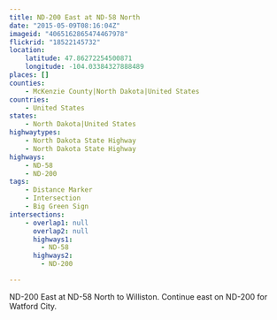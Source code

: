 ```yaml
---
title: ND-200 East at ND-58 North
date: "2015-05-09T08:16:04Z"
imageid: "4065162865474467978"
flickrid: "18522145732"
location:
    latitude: 47.86272254500871
    longitude: -104.03384327888489
places: []
counties:
    - McKenzie County|North Dakota|United States
countries:
    - United States
states:
    - North Dakota|United States
highwaytypes:
    - North Dakota State Highway
    - North Dakota State Highway
highways:
    - ND-58
    - ND-200
tags:
    - Distance Marker
    - Intersection
    - Big Green Sign
intersections:
    - overlap1: null
      overlap2: null
      highways1:
        - ND-58
      highways2:
        - ND-200

---
```

ND-200 East at ND-58 North to Williston.  Continue east on ND-200 for Watford City.  